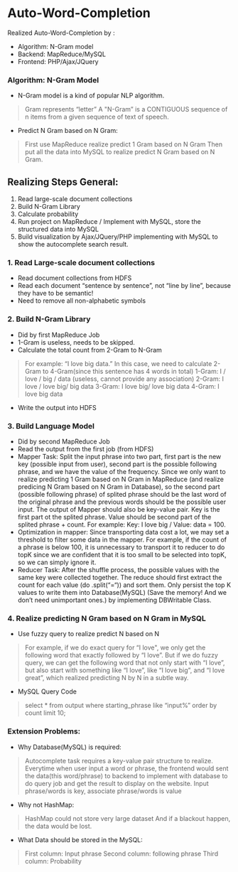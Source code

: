 # Auto-Word-Completion
Realized Auto-Word-Completion by :
- Algorithm: N-Gram model
- Backend: MapReduce/MySQL
- Frontend: PHP/Ajax/JQuery

### Algorithm: N-Gram Model
- N-Gram model is a kind of popular NLP algorithm.
> Gram represents “letter”
A "N-Gram” is a CONTIGUOUS sequence of n items from a given sequence of text of speech.

- Predict N Gram based on N Gram: 
> First use MapReduce realize predict 1 Gram based on N Gram
Then put all the data into MySQL to realize predict N Gram based on N Gram.

## Realizing Steps General:
1. Read large-scale document collections
2. Build N-Gram Library
3. Calculate probability
4. Run project on MapReduce / Implement with MySQL, store the structured data into MySQL
5. Build visualization by Ajax/JQuery/PHP implementing with MySQL to show the autocomplete search result.

### 1. Read Large-scale document collections
- Read document collections from HDFS
- Read each document “sentence by sentence”, not “line by line”, because they have to be semantic!
- Need to remove all non-alphabetic symbols

### 2. Build N-Gram Library
- Did by first MapReduce Job
- 1-Gram is useless, needs to be skipped.
- Calculate the total count from 2-Gram to N-Gram
> For example: “I love big data.” In this case, we need to calculate 2-Gram to 4-Gram(since this sentence has 4 words in total)
             1-Gram: I / love / big / data (useless, cannot provide any association)
             2-Gram: I love / love big/ big data
             3-Gram: I love big/ love big data
             4-Gram: I love big data
- Write the output into HDFS

### 3. Build Language Model
- Did by second MapReduce Job
- Read the output from the first job (from HDFS)
- Mapper Task: Split the input phrase into two part, first part is the new key (possible input from user), second part is the possible following phrase, and we have the value of the frequency. Since we only want to realize predicting 1 Gram based on N Gram in MapReduce (and realize predicing N Gram based on N Gram in Database), so the second part (possible following phrase) of splited phrase should be the last word of the original phrase and the previous words should be the possible user input. The output of Mapper should also be key-value pair. Key is the first part ot the splited phrase. Value should be second part of the splited phrase + count. For example: Key: I love big / Value: data = 100. 
- Optimization in mapper: Since transporting data cost a lot, we may set a threshold to filter some data in the mapper. For example, if the count of a phrase is below 100, it is unnecessary to transport it to reducer to do topK since we are confident that it is too small to be selected into topK, so we can simply ignore it.
- Reducer Task: After the shuffle process, the possible values with the same key were collected together. The reduce should first extract the count for each value (do .split(“=“)) and sort them. Only persist the top K values to write them into Database(MySQL) (Save the memory! And we don’t need unimportant ones.) by implementing DBWritable Class.
### 4. Realize predicting N Gram based on N Gram in MySQL
- Use fuzzy query to realize predict N based on N
> For example, if we do exact query for “I love", we only get the following word that exactly followed by “I love”. But if we do fuzzy query, we can get the following word that not only start with “I love”, but also start with something like “I love”, like “I love big”, and “I love great”, which realized predicting N by N in a subtle way.
- MySQL Query Code
> select * from output where starting_phrase like “input%”
order by count
limit 10;

### Extension Problems:
- Why Database(MySQL) is required:
> Autocomplete task requires a key-value pair structure to realize. Everytime when user input a word or phrase, the frontend would sent the data(this word/phrase) to backend to implement with database to do query job and get the result to display on the website.
Input phrase/words is key, associate phrase/words is value

- Why not HashMap:
> HashMap could not store very large dataset
And if a blackout happen, the data would be lost.

- What Data should be stored in the MySQL:
> First column: Input phrase
Second column: following phrase
Third column: Probability
